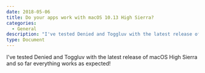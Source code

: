 ```yaml
---
date: 2018-05-06
title: Do your apps work with macOS 10.13 High Sierra? 
categories:
  - General
description: "I've tested Denied and Toggluv with the latest release of macOS High Sierra and so far everything works as expected!"
type: Document
---
```

I've tested Denied and Toggluv with the latest release of macOS High Sierra and so far everything works as expected!

